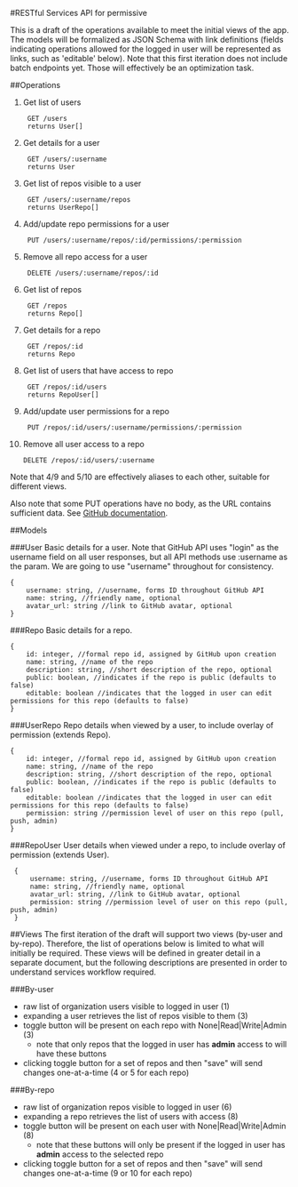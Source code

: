 #RESTful Services API for permissive

This is a draft of the operations available to meet the initial views of the app. The models will be formalized as JSON Schema with link definitions (fields indicating operations allowed for the logged in user will be represented as links, such as 'editable' below). Note that this first iteration does not include batch endpoints yet. Those will effectively be an optimization task.

##Operations

1. Get list of users
        
        GET /users
        returns User[]
2. Get details for a user

        GET /users/:username
        returns User
3. Get list of repos visible to a user

        GET /users/:username/repos
        returns UserRepo[]
4. Add/update repo permissions for a user

        PUT /users/:username/repos/:id/permissions/:permission
5. Remove all repo access for a user

        DELETE /users/:username/repos/:id
6. Get list of repos

        GET /repos
        returns Repo[]
7. Get details for a repo

        GET /repos/:id
        returns Repo
8. Get list of users that have access to repo

        GET /repos/:id/users
        returns RepoUser[]
9. Add/update user permissions for a repo

        PUT /repos/:id/users/:username/permissions/:permission
10. Remove all user access to a repo

        DELETE /repos/:id/users/:username

Note that 4/9 and 5/10 are effectively aliases to each other, suitable for different views.

Also note that some PUT operations have no body, as the URL contains sufficient data. See [GitHub documentation](https://developer.github.com/v3/#http-verbs).

##Models

###User
Basic details for a user. Note that GitHub API uses "login" as the username field on all user responses, but all API methods use :username as the param. We are going to use "username" throughout for consistency.

    {
        username: string, //username, forms ID throughout GitHub API
        name: string, //friendly name, optional
        avatar_url: string //link to GitHub avatar, optional
    }

###Repo
Basic details for a repo.

    {
        id: integer, //formal repo id, assigned by GitHub upon creation
        name: string, //name of the repo
        description: string, //short description of the repo, optional
        public: boolean, //indicates if the repo is public (defaults to false)
        editable: boolean //indicates that the logged in user can edit permissions for this repo (defaults to false)
    }

###UserRepo
Repo details when viewed by a user, to include overlay of permission (extends Repo).

    {
        id: integer, //formal repo id, assigned by GitHub upon creation
        name: string, //name of the repo
        description: string, //short description of the repo, optional
        public: boolean, //indicates if the repo is public (defaults to false)
        editable: boolean //indicates that the logged in user can edit permissions for this repo (defaults to false)
        permission: string //permission level of user on this repo (pull, push, admin)
    }

###RepoUser
 User details when viewed under a repo, to include overlay of permission (extends User).

     {
         username: string, //username, forms ID throughout GitHub API
         name: string, //friendly name, optional
         avatar_url: string, //link to GitHub avatar, optional
         permission: string //permission level of user on this repo (pull, push, admin)
     }

##Views
The first iteration of the draft will support two views (by-user and by-repo). Therefore, the list of operations below is limited to what will initially be required. These views will be defined in greater detail in a separate document, but the following descriptions are presented in order to understand services workflow required.

###By-user
* raw list of organization users visible to logged in user (1)
* expanding a user retrieves the list of repos visible to them (3)
* toggle button will be present on each repo with None|Read|Write|Admin (3)
    * note that only repos that the logged in user has **admin** access to will have these buttons 
* clicking toggle button for a set of repos and then "save" will send changes one-at-a-time (4 or 5 for each repo)

###By-repo
* raw list of organization repos visible to logged in user (6)
* expanding a repo retrieves the list of users with access (8)
* toggle button will be present on each user with None|Read|Write|Admin (8)
    * note that these buttons will only be present if the logged in user has **admin** access to the selected repo
* clicking toggle button for a set of repos and then "save" will send changes one-at-a-time (9 or 10 for each repo)
